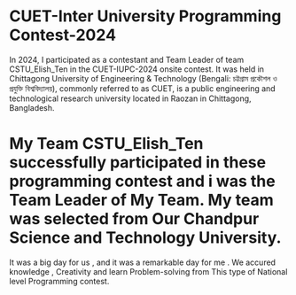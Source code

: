 # CUET-Inter University Programming Contest-2024
In 2024, I participated as a contestant and Team Leader of team CSTU_Elish_Ten in the  CUET-IUPC-2024 onsite contest. It was held in Chittagong University of Engineering & Technology (Bengali: চট্টগ্রাম প্রকৌশল ও প্রযুক্তি বিশ্ববিদ্যালয়), commonly referred to as CUET, is a public engineering and technological research university located in Raozan in Chittagong, Bangladesh. 

# My Team CSTU_Elish_Ten successfully participated in these programming contest and i was the Team Leader of My Team. My team was selected from Our Chandpur Science and Technology University.

It was a big day for us , and it was a remarkable day for me . We accured knowledge , Creativity and learn Problem-solving from This type of National level Programming contest.

